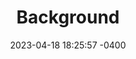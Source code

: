 ---
layout: post
title:  "Background"
date:   2023-04-18 18:25:57 -0400
categories: about background
---
